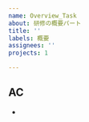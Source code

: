 ```yaml
---
name: Overview_Task
about: 研修の概要パート
title: ''
labels: 概要
assignees: ''
projects: 1

---
```


## AC
-
